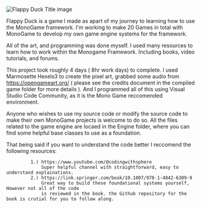 ![Flappy Duck Title image](https://github.com/BrittanyBlairDesign/20-Game-Challenge-Game1/assets/83046371/3f69a8ff-13f3-4bec-ab53-5e36f9aafd71)

Flappy Duck is a game I made as apart of my journey to learning how to use the MonoGame framework.
I'm working to make 20 Games in total with MonoGame to develop my own game engine systems for the framework.

All of the art, and programming was done myself. I used many resources to learn how to work within the Monogame Framework.
Including books, video tutorials, and forums.

This project took roughly 4 days ( 8hr work days) to complete. I used Marmosette Hexels3 to create the pixel art, 
grabbed some audio from https://opengameart.org/ ( please see the credits document in the compiled game folder for more details ).
And I programmed all of this using Visual Studio Code Community, as it is the Mono Game reccomended environment.

Anyone who wishes to use my source code or modify the source code to make their own MonoGame projects is welcome to do so. 
All the files related to the game engine are locaed in the Engine folder, where you can find some helpful base classes to use
as a foundation. 

That being said if you want to understand the code better I reccomend the following resources:

             1.) https://www.youtube.com/@codingwithsphere
                 Super helpful channel with straightforward, easy to understand explainations. 
             2.) https://link.springer.com/book/10.1007/978-1-4842-6309-9
                 Great way to build these foundational systems yourself, However not all of the code
                 is reviewed in the book. the Github repository for the book is crutial for you to follow along.


